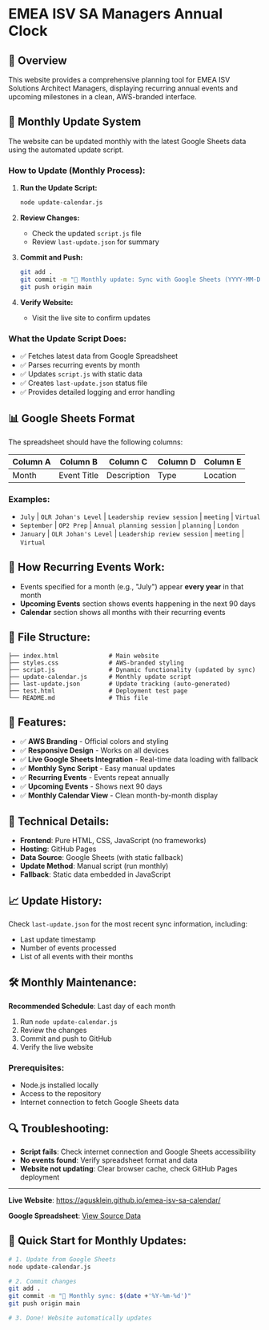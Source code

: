 # EMEA ISV SA Managers Annual Clock

## 🎯 Overview
This website provides a comprehensive planning tool for EMEA ISV Solutions Architect Managers, displaying recurring annual events and upcoming milestones in a clean, AWS-branded interface.

## 🤖 Monthly Update System
The website can be updated monthly with the latest Google Sheets data using the automated update script.

### How to Update (Monthly Process):

1. **Run the Update Script:**
   ```bash
   node update-calendar.js
   ```

2. **Review Changes:**
   - Check the updated `script.js` file
   - Review `last-update.json` for summary

3. **Commit and Push:**
   ```bash
   git add .
   git commit -m "📅 Monthly update: Sync with Google Sheets (YYYY-MM-DD)"
   git push origin main
   ```

4. **Verify Website:**
   - Visit the live site to confirm updates

### What the Update Script Does:
- ✅ Fetches latest data from Google Spreadsheet
- ✅ Parses recurring events by month
- ✅ Updates `script.js` with static data
- ✅ Creates `last-update.json` status file
- ✅ Provides detailed logging and error handling

## 📊 Google Sheets Format
The spreadsheet should have the following columns:

| Column A | Column B | Column C | Column D | Column E |
|----------|----------|----------|----------|----------|
| Month | Event Title | Description | Type | Location |

### Examples:
- `July` | `OLR Johan's Level` | `Leadership review session` | `meeting` | `Virtual`
- `September` | `OP2 Prep` | `Annual planning session` | `planning` | `London`
- `January` | `OLR Johan's Level` | `Leadership review session` | `meeting` | `Virtual`

## 🔄 How Recurring Events Work:
- Events specified for a month (e.g., "July") appear **every year** in that month
- **Upcoming Events** section shows events happening in the next 90 days
- **Calendar** section shows all months with their recurring events

## 📁 File Structure:
```
├── index.html              # Main website
├── styles.css              # AWS-branded styling
├── script.js               # Dynamic functionality (updated by sync)
├── update-calendar.js      # Monthly update script
├── last-update.json        # Update tracking (auto-generated)
├── test.html               # Deployment test page
└── README.md               # This file
```

## 🚀 Features:
- ✅ **AWS Branding** - Official colors and styling
- ✅ **Responsive Design** - Works on all devices
- ✅ **Live Google Sheets Integration** - Real-time data loading with fallback
- ✅ **Monthly Sync Script** - Easy manual updates
- ✅ **Recurring Events** - Events repeat annually
- ✅ **Upcoming Events** - Shows next 90 days
- ✅ **Monthly Calendar View** - Clean month-by-month display

## 🔧 Technical Details:
- **Frontend**: Pure HTML, CSS, JavaScript (no frameworks)
- **Hosting**: GitHub Pages
- **Data Source**: Google Sheets (with static fallback)
- **Update Method**: Manual script (run monthly)
- **Fallback**: Static data embedded in JavaScript

## 📈 Update History:
Check `last-update.json` for the most recent sync information, including:
- Last update timestamp
- Number of events processed
- List of all events with their months

## 🛠️ Monthly Maintenance:
**Recommended Schedule**: Last day of each month

1. Run `node update-calendar.js`
2. Review the changes
3. Commit and push to GitHub
4. Verify the live website

### Prerequisites:
- Node.js installed locally
- Access to the repository
- Internet connection to fetch Google Sheets data

## 🔍 Troubleshooting:
- **Script fails**: Check internet connection and Google Sheets accessibility
- **No events found**: Verify spreadsheet format and data
- **Website not updating**: Clear browser cache, check GitHub Pages deployment

---

**Live Website**: https://agusklein.github.io/emea-isv-sa-calendar/

**Google Spreadsheet**: [View Source Data](https://docs.google.com/spreadsheets/d/1DOlgJyYL7w_p1kR4IKjHvn7E8Cw31YWKZ2WOt-b_aJs/edit?gid=0#gid=0)

## 🎯 Quick Start for Monthly Updates:
```bash
# 1. Update from Google Sheets
node update-calendar.js

# 2. Commit changes
git add .
git commit -m "📅 Monthly sync: $(date +'%Y-%m-%d')"
git push origin main

# 3. Done! Website automatically updates
```
